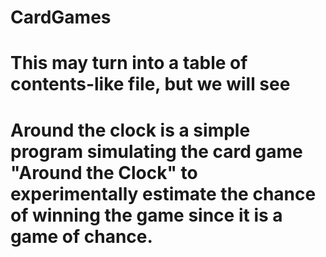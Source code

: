 # CardGames

# This may turn into a table of contents-like file, but we will see

# Around the clock is a simple program simulating the card game "Around the Clock" to experimentally estimate the chance of winning the game since it is a game of chance.

